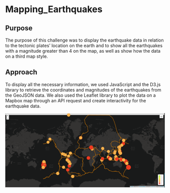 # Mapping_Earthquakes
## Purpose
The purpose of this challenge was to display the earthquake data in relation to the tectonic plates’ location on the earth and to show all the earthquakes with a magnitude greater than 4 on the map, as well as show how the data  on a third map style.

## Approach
To display all the necessary information, we used JavaScript and the D3.js library to retrieve the coordinates and magnitudes of the earthquakes from the GeoJSON data. We also used the Leaflet library to plot the data on a Mapbox map through an API request and create interactivity for the earthquake data.

![Map Example](https://github.com/jlozano1990/Mapping_Earthquakes/blob/main/Earthquake_Challenge/static/images/map_example.PNG)

